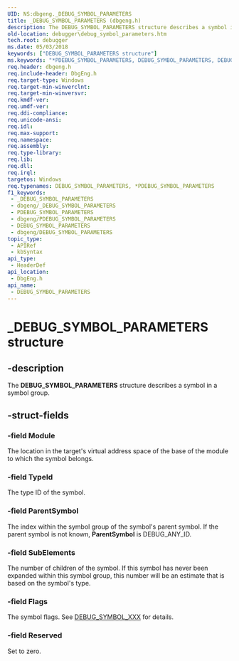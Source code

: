 ```yaml
---
UID: NS:dbgeng._DEBUG_SYMBOL_PARAMETERS
title: _DEBUG_SYMBOL_PARAMETERS (dbgeng.h)
description: The DEBUG_SYMBOL_PARAMETERS structure describes a symbol in a symbol group.
old-location: debugger\debug_symbol_parameters.htm
tech.root: debugger
ms.date: 05/03/2018
keywords: ["DEBUG_SYMBOL_PARAMETERS structure"]
ms.keywords: "*PDEBUG_SYMBOL_PARAMETERS, DEBUG_SYMBOL_PARAMETERS, DEBUG_SYMBOL_PARAMETERS structure [Windows Debugging], PDEBUG_SYMBOL_PARAMETERS, PDEBUG_SYMBOL_PARAMETERS structure pointer [Windows Debugging], Structures_d79dd552-1acf-4023-99e0-418639a54782.xml, _DEBUG_SYMBOL_PARAMETERS, dbgeng/DEBUG_SYMBOL_PARAMETERS, dbgeng/PDEBUG_SYMBOL_PARAMETERS, debugger.debug_symbol_parameters"
req.header: dbgeng.h
req.include-header: DbgEng.h
req.target-type: Windows
req.target-min-winverclnt: 
req.target-min-winversvr: 
req.kmdf-ver: 
req.umdf-ver: 
req.ddi-compliance: 
req.unicode-ansi: 
req.idl: 
req.max-support: 
req.namespace: 
req.assembly: 
req.type-library: 
req.lib: 
req.dll: 
req.irql: 
targetos: Windows
req.typenames: DEBUG_SYMBOL_PARAMETERS, *PDEBUG_SYMBOL_PARAMETERS
f1_keywords:
 - _DEBUG_SYMBOL_PARAMETERS
 - dbgeng/_DEBUG_SYMBOL_PARAMETERS
 - PDEBUG_SYMBOL_PARAMETERS
 - dbgeng/PDEBUG_SYMBOL_PARAMETERS
 - DEBUG_SYMBOL_PARAMETERS
 - dbgeng/DEBUG_SYMBOL_PARAMETERS
topic_type:
 - APIRef
 - kbSyntax
api_type:
 - HeaderDef
api_location:
 - DbgEng.h
api_name:
 - DEBUG_SYMBOL_PARAMETERS
---
```


# _DEBUG_SYMBOL_PARAMETERS structure


## -description

The <b>DEBUG_SYMBOL_PARAMETERS</b> structure describes a symbol in a symbol group.

## -struct-fields

### -field Module

The location in the target's virtual address space of the base of the module to which the symbol belongs.

### -field TypeId

The type ID of the symbol.

### -field ParentSymbol

The index within the symbol group of the symbol's parent symbol.  If the parent symbol is not known, <b>ParentSymbol</b> is DEBUG_ANY_ID.

### -field SubElements

The number of children of the symbol.  If this symbol has never been expanded within this symbol group, this number will be an estimate that is based on the symbol's type.

### -field Flags

The symbol flags.  See <a href="/windows-hardware/drivers/debugger/debug-symbol-xxx">DEBUG_SYMBOL_XXX</a> for details.

### -field Reserved

Set to zero.
